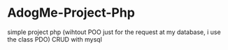 # AdogMe-Project-Php
simple project php (wihtout POO just for the request at my database, i use  the class PDO) CRUD with mysql  



